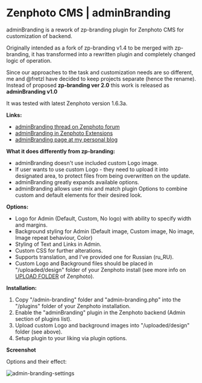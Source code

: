 Zenphoto CMS | adminBranding
==============================

adminBranding is a rework of zp-branding plugin for Zenphoto CMS for customization of backend.

Originally intended as a fork of zp-branding v1.4 to be merged with zp-branding, it has transformed into a rewritten plugin and completely changed logic of operation.

Since our approaches to the task and customization needs are so different, me and @fretzl have decided to keep projects separate (hence the rename).
Instead of proposed **zp-branding ver 2.0** this work is released as **adminBranding v1.0**

It was tested with latest Zenphoto version 1.6.3a.

**Links:** 
 - [adminBranding thread on Zenphoto forum](https://forum.zenphoto.org/discussion/1411210/new-plugin-adminbranding)
 - [adminBranding in Zenphoto Extensions](https://www.zenphoto.org/news/adminbranding/)
 - [adminBranding page at my personal blog](https://www.blog.private-universe.net/web-and-tech/zenphoto-plugin-adminbranding/)

**What it does differently from zp-branding:**

 - adminBranding doesn't use included custom Logo image.
 - If user wants to use custom Logo - they need to upload it into designated area, to protect files from being overwritten on the update.
 - adminBranding greatly expands available options.
 - adminBranding allows user mix and match plugin Options to combine custom and default elements for their desired look.

**Options:**

 - Logo for Admin (Default, Custom, No logo) with ability to specify width and margins.
 - Background styling for Admin (Default image, Custom image, No image, Image repeat behaviour, Color)
 - Styling of Text and Links in Admin.
 - Custom CSS for further alterations.
 - Supports translation, and I've provided one for Russian (ru_RU).
 - Custom Logo and Background files should be placed in "/uploaded/design" folder of your Zenphoto install (see more info on [UPLOAD FOLDER](https://www.zenphoto.org/news/path-constants/) of Zenphoto).

**Installation:**

1. Copy "/admin-branding" folder and "admin-branding.php" into the "/plugins" folder of your Zenphoto installation.
2. Enable the "adminBranding" plugin in the Zenphoto backend (Admin section of plugins list).
3. Upload custom Logo and background images into "/uploaded/design" folder (see above).
4. Setup plugin to your liking via plugin options.
   
**Screenshot**

Options and their effect:

![admin-branding-settings](https://github.com/kuz-z-zma/adminBranding/assets/75898540/8e0d5f9f-5d16-4ee4-bc4a-494380ea62d9)
